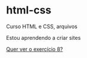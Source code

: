 # html-css
 Curso HTML e CSS, arquivos

Estou aprendendo a criar sites

<a href="https://erick-braga.github.io/html-css/exercícios/ex008/">Quer ver o exercício 8?</a>